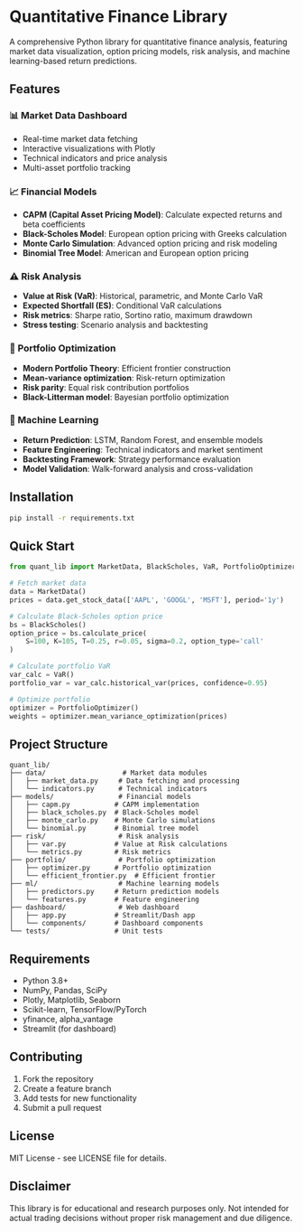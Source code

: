 # Quantitative Finance Library

A comprehensive Python library for quantitative finance analysis, featuring market data visualization, option pricing models, risk analysis, and machine learning-based return predictions.

## Features

### 📊 Market Data Dashboard
- Real-time market data fetching
- Interactive visualizations with Plotly
- Technical indicators and price analysis
- Multi-asset portfolio tracking

### 📈 Financial Models
- **CAPM (Capital Asset Pricing Model)**: Calculate expected returns and beta coefficients
- **Black-Scholes Model**: European option pricing with Greeks calculation
- **Monte Carlo Simulation**: Advanced option pricing and risk modeling
- **Binomial Tree Model**: American and European option pricing

### ⚠️ Risk Analysis
- **Value at Risk (VaR)**: Historical, parametric, and Monte Carlo VaR
- **Expected Shortfall (ES)**: Conditional VaR calculations
- **Risk metrics**: Sharpe ratio, Sortino ratio, maximum drawdown
- **Stress testing**: Scenario analysis and backtesting

### 🎯 Portfolio Optimization
- **Modern Portfolio Theory**: Efficient frontier construction
- **Mean-variance optimization**: Risk-return optimization
- **Risk parity**: Equal risk contribution portfolios
- **Black-Litterman model**: Bayesian portfolio optimization

### 🤖 Machine Learning
- **Return Prediction**: LSTM, Random Forest, and ensemble models
- **Feature Engineering**: Technical indicators and market sentiment
- **Backtesting Framework**: Strategy performance evaluation
- **Model Validation**: Walk-forward analysis and cross-validation

## Installation

```bash
pip install -r requirements.txt
```

## Quick Start

```python
from quant_lib import MarketData, BlackScholes, VaR, PortfolioOptimizer

# Fetch market data
data = MarketData()
prices = data.get_stock_data(['AAPL', 'GOOGL', 'MSFT'], period='1y')

# Calculate Black-Scholes option price
bs = BlackScholes()
option_price = bs.calculate_price(
    S=100, K=105, T=0.25, r=0.05, sigma=0.2, option_type='call'
)

# Calculate portfolio VaR
var_calc = VaR()
portfolio_var = var_calc.historical_var(prices, confidence=0.95)

# Optimize portfolio
optimizer = PortfolioOptimizer()
weights = optimizer.mean_variance_optimization(prices)
```

## Project Structure

```
quant_lib/
├── data/                   # Market data modules
│   ├── market_data.py     # Data fetching and processing
│   └── indicators.py      # Technical indicators
├── models/                # Financial models
│   ├── capm.py           # CAPM implementation
│   ├── black_scholes.py  # Black-Scholes model
│   ├── monte_carlo.py    # Monte Carlo simulations
│   └── binomial.py       # Binomial tree model
├── risk/                  # Risk analysis
│   ├── var.py            # Value at Risk calculations
│   └── metrics.py        # Risk metrics
├── portfolio/             # Portfolio optimization
│   ├── optimizer.py      # Portfolio optimization
│   └── efficient_frontier.py  # Efficient frontier
├── ml/                    # Machine learning models
│   ├── predictors.py     # Return prediction models
│   └── features.py       # Feature engineering
├── dashboard/             # Web dashboard
│   ├── app.py            # Streamlit/Dash app
│   └── components/       # Dashboard components
└── tests/                # Unit tests
```

## Requirements

- Python 3.8+
- NumPy, Pandas, SciPy
- Plotly, Matplotlib, Seaborn
- Scikit-learn, TensorFlow/PyTorch
- yfinance, alpha_vantage
- Streamlit (for dashboard)

## Contributing

1. Fork the repository
2. Create a feature branch
3. Add tests for new functionality
4. Submit a pull request

## License

MIT License - see LICENSE file for details.

## Disclaimer

This library is for educational and research purposes only. Not intended for actual trading decisions without proper risk management and due diligence.
